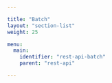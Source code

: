 ```yaml
---

title: "Batch"
layout: "section-list"
weight: 25

menu:
  main:
    identifier: "rest-api-batch"
    parent: "rest-api"

---
```

